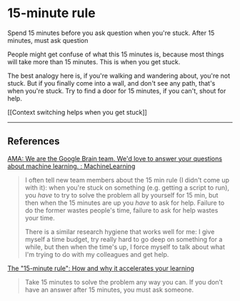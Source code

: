 # 15-minute rule
Spend 15 minutes before you ask question when you're stuck. After 15 minutes, must ask question

People might get confuse of what this 15 minutes is, because most things will take more than 15 minutes. This is when you get stuck. 

The best analogy here is, if you're walking and wandering about, you're not stuck. But if you finally come into a wall, and don't see any path, that's when you're stuck. Try to find a door for 15 minutes, if you can't, shout for help.

[[Context switching helps when you get stuck]]

---
## References
[AMA: We are the Google Brain team. We'd love to answer your questions about machine learning. : MachineLearning](https://www.reddit.com/r/MachineLearning/comments/4w6tsv/ama_we_are_the_google_brain_team_wed_love_to/d6diast/)
> I often tell new team members about the 15 min rule (I didn't come up with it): when you're stuck on something (e.g. getting a script to run), you *have* to try to solve the problem all by yourself for 15 min, but then when the 15 minutes are up you *have* to ask for help. Failure to do the former wastes people's time, failure to ask for help wastes your time.
> 
> There is a similar research hygiene that works well for me: I give myself a time budget, try really hard to go deep on something for a while, but then when the time's up, I force myself to talk about what I'm trying to do with my colleagues and get help.

[The "15-minute rule": How and why it accelerates your learning](https://www.intercom.com/blog/15-minute-rule/)
> Take 15 minutes to solve the problem any way you can. If you don’t have an answer after 15 minutes, you must ask someone.

<!-- #evergreen -->

<!-- {BearID:881F4453-17DD-4BFC-9FC2-47C45E5FAC60-464-000028D168084DBB} -->
